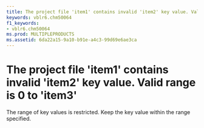 ```yaml
---
title: The project file 'item1' contains invalid 'item2' key value. Valid range is 0 to 'item3'
keywords: vblr6.chm50064
f1_keywords:
- vblr6.chm50064
ms.prod: MULTIPLEPRODUCTS
ms.assetid: 6da22a15-9a10-b91e-a4c3-99d69e6ae3ca
---
```



# The project file 'item1' contains invalid 'item2' key value. Valid range is 0 to 'item3'

The range of key values is restricted. Keep the key value within the range specified.


